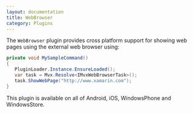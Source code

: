 ```yaml
---
layout: documentation
title: WebBrowser
category: Plugins
---
```

The `WebBrowser` plugin provides cross platform support for showing web pages using the external web browser using:
```c# 
private void MySampleCommand()
{
   PluginLoader.Instance.EnsureLoaded();
   var task = Mvx.Resolve<IMvxWebBrowserTask>();
   task.ShowWebPage("http://www.xamarin.com");
}
```
This plugin is available on all of Android, iOS, WindowsPhone and WindowsStore.